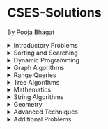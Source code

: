 # CSES-Solutions

By Pooja Bhagat

<details>
<summary> Introductory Problems </summary> 

   * [Weird Algorithm](./IntroductoryProblems/WeirdAlgorithm.cpp)
   * [Missing Number](./IntroductoryProblems/MissingNumber.cpp)
   * [Repetitions](./IntroductoryProblems/Repetitions.cpp)
   * [Increasing Array](./IntroductoryProblems/IncreasingArray.cpp)
   * [Permutations](./IntroductoryProblems/Permutations.cpp)
   * [Number Spiral](./IntroductoryProblems/NumberSpiral.cpp)
   * [Two Knights](./IntroductoryProblems/TwoKnights.cpp)
   * [Two Sets](./IntroductoryProblems/TwoSets.cpp)
   * [Bit Strings](./IntroductoryProblems/BitStrings.cpp)
   * [Trailing Zeroes](./IntroductoryProblems/TrailingZeroes.cpp)
   * [Coin Piles](./IntroductoryProblems/CoinPiles.cpp)
   * [Palindrome Reorder](./IntroductoryProblems/PalindromeReorder.cpp)
   * [Gray Code](./IntroductoryProblems/GrayCode.cpp)
   * [Tower of Hanoi](./IntroductoryProblems/TowerofHanoi.cpp)
   * [Creating Strings I](./IntroductoryProblems/CreatingStringsI.cpp)
   * [Apple Division](./IntroductoryProblems/AppleDivision.cpp)
   * [Chessboard and Queens](./IntroductoryProblems/ChessboardAndQueens.cpp)
   * [Digit Queries](./IntroductoryProblems/DigitQueries.cpp)
   * [Grid Paths](./IntroductoryProblems/GridPaths.cpp)
</details>

<details>
<summary> Sorting and Searching </summary>

   * [Distinct Numbers](./SortingandSearching/DistinctNumbers.cpp)
   * [Apartments](./SortingandSearching/Apartments.cpp)
   * [Ferris Wheel](./SortingandSearching/FerrisWheel.cpp)
   * [Concert Tickets](./SortingandSearching/ConcertTickets.cpp)
   * [Restaurant Customers](./SortingandSearching/RestaurantCustomers.cpp)
   * [Movie Festival](./SortingandSearching/MovieFestival.cpp)
   * [Sum of Two Values](./SortingandSearching/SumofTwoValues.cpp)
   * [Maximum Subarray Sum](./SortingandSearching/MaximumSubarraySum.cpp)
   * [Stick Lengths](./SortingandSearching/StickLengths.cpp)
   * [Missing Coin Sum](./SortingandSearching/MissingCoinSum.cpp)
   * [Collecting Numbers](./SortingandSearching/CollectingNumbers.cpp)
   * [Collecting Numbers II](./SortingandSearching/CollectingNumbersII.cpp)
   * [Playlist](./SortingandSearching/Playlist.cpp)
   * [Towers](./SortingandSearching/Towers.cpp)
   * [Traffic Lights](./SortingandSearching/TrafficLights.cpp)
   * [Josephus Problem I](./SortingandSearching/JosephusProblemI.cpp)
   * [Josephus Problem II](./SortingandSearching/JosephusProblemII.cpp)
   * [Nested Ranges Check](./SortingandSearching/NestedRangesCheck.cpp)
   * [Nested Ranges Count](./SortingandSearching/NestedRangesCount.cpp)
   * [Room Allocation](./SortingandSearching/RoomAllocation.cpp)
   * [Factory Machines](./SortingandSearching/FactoryMachines.cpp)
   * [Tasks and Deadlines](./SortingandSearching/TasksandDeadlines.cpp)
   * [Reading Books](./SortingandSearching/ReadingBooks.cpp)
   * [Sum of Three Values](./SortingandSearching/SumofThreeValues.cpp)
   * [Sum of Four Values](./SortingandSearching/SumofFourValues.cpp)
   * [Nearest Smaller Values](./SortingandSearching/NearestSmallerValues.cpp)
   * [Subarray Sums I](./SortingandSearching/SubarraySumsI.cpp)
   * [Subarray Sums II](./SortingandSearching/SubarraySumsII.cpp)
   * [Subarray Divisibility](./SortingandSearching/SubarrayDivisibility.cpp)
   * [Subarray Distinct Values](./SortingandSearching/SubarrayDistinctValues.cpp)
   * [Array Division](./SortingandSearching/ArrayDivision.cpp)
   * [Sliding Median](./SortingandSearching/SlidingMedian.cpp)
   * [Sliding Cost](./SortingandSearching/SlidingCost.cpp)
   * [Movie Festival II](./SortingandSearching/MovieFestivalII.cpp)
   * [Maximum Subarray Sum II](./SortingandSearching/MaximumSubarraySumII.cpp)
</details>

<details>
<summary> Dynamic Programming </summary>

   * [Dice Combinations](./DynamicProgramming/DiceCombinations.cpp)
   * [Minimizing Coins](./DynamicProgramming/MinimizingCoins.cpp)
   * [Coin Combinations I](./DynamicProgramming/CoinCombinationsI.cpp)
   * [Coin Combinations II](./DynamicProgramming/CoinCombinationsII.cpp)
   * [Removing Digits](./DynamicProgramming/RemovingDigits.cpp)
   * [Grid Paths](./DynamicProgramming/GridPaths.cpp)
   * [Book Shop](./DynamicProgramming/BookShop.cpp)
   * [Array Description](./DynamicProgramming/ArrayDescription.cpp)
   * [Counting Towers](./DynamicProgramming/CountingTowers.cpp)
   * [Edit Distance](./DynamicProgramming/EditDistance.cpp)
   * [Rectangle Cutting](./DynamicProgramming/RectangleCutting.cpp)
   * [Money Sums](./DynamicProgramming/MoneySums.cpp)
   * [Removal Game](./DynamicProgramming/RemovalGame.cpp)
   * [Two Sets II](./DynamicProgramming/TwoSetsII.cpp)
   * [Increasing Subsequence](./DynamicProgramming/IncreasingSubsequence.cpp)
   * [Projects](./DynamicProgramming/Projects.cpp)
   * [Elevator Rides](./DynamicProgramming/ElevatorRides.cpp)
   * [Counting Tilings](./DynamicProgramming/CountingTilings.cpp)
   * [Counting Numbers](./DynamicProgramming/CountingNumbers.cpp)
</details>

<details>
<summary> Graph Algorithms </summary>

   * [Counting Rooms](./GraphAlgorithms/CountingRooms.cpp)
   * [Labyrinth](./GraphAlgorithms/Labyrinth.cpp)
   * [Building Roads](./GraphAlgorithms/BuildingRoads.cpp)
   * [Message Route](./GraphAlgorithms/MessageRoute.cpp)
   * [Building Teams](./GraphAlgorithms/BuildingTeams.cpp)
   * [Round Trip](./GraphAlgorithms/RoundTrip.cpp)
   * [Monsters](./GraphAlgorithms/Monsters.cpp)
   * [Shortest Routes I](./GraphAlgorithms/ShortestRoutesI.cpp)
   * [Shortest Routes II](./GraphAlgorithms/ShortestRoutesII.cpp)
   * [High Score](./GraphAlgorithms/HighScore.cpp)
   * [Flight Discount](./GraphAlgorithms/FlightDiscount.cpp)
   * [Cycle Finding](./GraphAlgorithms/CycleFinding.cpp)
   * [Flight Routes](./GraphAlgorithms/FlightRoutes.cpp)
   * [Round Trip II](./GraphAlgorithms/RoundTripII.cpp)
   * [Course Schedule](./GraphAlgorithms/CourseSchedule.cpp)
   * [Longest FLight Route](./GraphAlgorithms/LongestFlightRoute.cpp)
   * [Game Routes](./GraphAlgorithms/GameRoutes.cpp)
   * [Investigation](./GraphAlgorithms/Investigation.cpp)
   * [Planets Queries I](./GraphAlgorithms/PlanetsQueriesI.cpp)
   * [Planets Queries II](./GraphAlgorithms/PlanetsQueriesII.cpp)
   * [Planets Cycles](./GraphAlgorithms/PlanetsCycles.cpp)
   * [Road Reparation](./GraphAlgorithms/RoadReparation.cpp)
   * [Road Construction](./GraphAlgorithms/RoadConstruction.cpp)
   * [Flight Routes Check](./GraphAlgorithms/FightRoutesCheck.cpp)
   * [Planets and Kingdoms](./GraphAlgorithms/PlanetsandKingdoms.cpp)
   * [Giant Pizza](./GraphAlgorithms/GiantPizza.cpp)
   * [Coin Collector](./GraphAlgorithms/CoinCollecter.cpp)
   * [Mail Delivery](./GraphAlgorithms/MailDelivery.cpp)
   * [De Bruijin Sequence](./GraphAlgorithms/DeBruijinSequence.cpp)
   * [Teleporters Path](./GraphAlgorithms/TeleportersPath.cpp)
   * [Hamiltonian Flights](./GraphAlgorithms/HamiltonianFlights.cpp)
   * [Knight's Tour](./GraphAlgorithms/KnightsTour.cpp)
   * [Download Speed](./GraphAlgorithms/DownloadSpeed.cpp)
   * [Police Chase](./GraphAlgorithms/PoliceChase.cpp)
   * [School Dance](./GraphAlgorithms/SchoolDance.cpp)
   * [Distinct Routes](./GraphAlgorithms/DistinctRoutes.cpp)
</details>

<details>
<summary> Range Queries </summary>

   * [Range Sum Queries I](./RangeQueries/RangeSumQueriesI.cpp)
   * [Range Minimum Queries I](./RangeQueries/RangeMinimumQueriesI.cpp)
   * [Range Sum Queries II](./RangeQueries/RangeSumQueriesII.cpp)
   * [Range Minimum Queries II](./RangeQueries/RangeMinimumQueriesII.cpp)
   * [Range XOR Queries](./RangeQueries/RangeXORQueries.cpp)
   * [Range Update Queries](./RangeQueries/RangeUpdateQueries.cpp)
   * [Forest Queries](./RangeQueries/ForestQueries.cpp)
   * [Hotel Queries](./RangeQueries/HotelQueries.cpp)
   * [List Removals](./RangeQueries/ListRemovals.cpp)
   * [Salary Queries](./RangeQueries/SalaryQueries.cpp)
   * [Prefix Sum Queries](./RangeQueries/PrefixSumQueries.cpp)
   * [Pizzeria Queries](./RangeQueries/PizzeriaQueries.cpp)
   * [Subarray Sum Queries](./RangeQueries/SubarraySumQueries.cpp)
   * [Distinct Values Queries](./RangeQueries/DistinctValuesQueries.cpp)
   * [Increasing Array Queries](./RangeQueries/IncreasingArrayQueries.cpp)
   * [Forest Queries II](./RangeQueries/ForestQueriesII.cpp)
   * [Range Updates and Sums](./RangeQueries/RangeUpdatesandSums.cpp)
   * [Polynomial Queries](./RangeQueries/PolynomialQueries.cpp)
   * [Range Queries and Copies](./RangeQueries/RangeQueriesandCopies.cpp)
</details>

<details>
<summary> Tree Algorithms </summary>

   * [Subordinates](./TreeAlgorithms/Subordinates.cpp)
   * [Tree Matching](./TreeAlgorithms/TreeMatching.cpp)
   * [Tree Diameter](./TreeAlgorithms/TreeDiameter.cpp)
   * [Tree Distances I](./TreeAlgorithms/TreeDistancesI.cpp)
   * [Tree Distances II](./TreeAlgorithms/TreeDistancesII.cpp)
   * [Company Queries I](./TreeAlgorithms/CompanyQueriesI.cpp)
   * [Company Queries II](./TreeAlgorithms/CompanyQueriesII.cpp)
   * [Distance Queries](./TreeAlgorithms/DistanceQueries.cpp)
   * [Counting Paths](./TreeAlgorithms/CountingPaths.cpp)
   * [Subtree Queries](./TreeAlgorithms/SubtreeQueries.cpp)
   * [Path Queries](./TreeAlgorithms/PathQueries.cpp)
   * [Path Queries II]
   * [Distinct Colors](./TreeAlgorithms/DistinctColors.cpp)
   * [Finding a Centroid]
   * [Fixed-Length Paths I]
   * [Fixed-Length Paths II]
</details>

<details>
<summary> Mathematics </summary>

   * [Josephus Queries](./Mathematics/JosephusQueries.cpp)
   * [Exponentiation](./Mathematics/Exponentiation.cpp)
   * [Exponentiation II](./Mathematics/ExponentiationII.cpp)
   * [Counting Divisors](./Mathematics/CountingDivisors.cpp)
   * [Common Divisors](./Mathematics/CommonDivisors.cpp)
   * [Sum of Divisors](./Mathematics/SumofDivisors.cpp)
   * [Divisor Analysis](./Mathematics/DivisorAnalysis.cpp)
   * [Prime Multiples](./Mathematics/PrimeMultiples.cpp)
   * [Counting Coprime Pairs](./Mathematics/CountingCoprimePairs.cpp)
   * [Binomial Coefficients](./Mathematics/BinomialCoefficients.cpp)
   * [Creating Strings II](./Mathematics/CreatingStringsII.cpp)
   * [Distributing Apples](./Mathematics/DistributingApples.cpp)
   * [Christmas Party](./Mathematics/ChristmasParty.cpp)
   * [Bracket Sequences I](./Mathematics/BracketSequencesI.cpp)
   * [Bracket Sequences II](./Mathematics/BracketSequencesII.cpp)
   * [Counting Necklaces](./Mathematics/CountingNecklaces.cpp)
   * [Counting Grids](./Mathematics/CountingGrids.cpp)
   * [Fibonacci Numbers](./Mathematics/FibonacciNumbers.cpp)
   * [Throwing Dice](./Mathematics/ThrowingDice.cpp)
   * [Graph Paths I](./Mathematics/GraphPathsI.cpp)
   * [Graph Paths II](./Mathematics/GraphPathsII.cpp)
   * [Dice Probability](./Mathematics/DiceProbability.cpp)
   * [Moving Robots](./Mathematics/MovingRobots.cpp)
   * [Candy Lottery](./Mathematics/CandyLottery.cpp)
   * [Inversion Probability](./Mathematics/InversionProbability.cpp)
   * [Stick Game](./Mathematics/StickGame.cpp)
   * [Nim Game I](./Mathematics/NimGameI.cpp)
   * [Nim Game II](./Mathematics/NimGameII.cpp)
   * [Stair Game](./Mathematics/StairGame.cpp)
   * [Grundy's Game](./Mathematics/GrundysGame.cpp)
   * [Another Game](./Mathematics/AnotherGame.cpp)
</details>

<details>
<summary> String Algorithms </summary>

   * [Word Combinations](./StringAlgorithms/WordCombinations.cpp)
   * [String Matching](./StringAlgorithms/StringMatching.cpp)
   * [Finding Borders](./StringAlgorithms/FindingBorders.cpp)
   * [Finding Periods](./StringAlgorithms/FindingPeriods.cpp)
   * [Minimal Rotation](./StringAlgorithms/MinimalRotation.cpp)
   * [Longest Palindrome](./StringAlgorithms/LongestPalindrome.cpp)
   * [Required Substring](./StringAlgorithms/RequiredSubstring.cpp)
</details>

<details>
<summary> Geometry </summary>

   * [Point Location Test](./Geometry/PointLocationTest.cpp)
   * [Line Segment Intersection](./Geometry/LineSegmentIntersection.cpp)
   * [Polygon Area](./Geometry/PolygonArea.cpp)
   * [Point in Polygon](./Geometry/PointinPolygon.cpp)
   * [Polygon Lattice Points](./Geometry/PolygonLatticePoints.cpp)
   * [Minimum Euclidean Distance](./Geometry/MinimumEuclideanDistance.cpp)
   * [Convex Hull](./Geometry/ConvexHull.cpp)
</details>

<details>
<summary> Advanced Techniques </summary>
</details>

<details>
<summary> Additional Problems </summary>
</details>